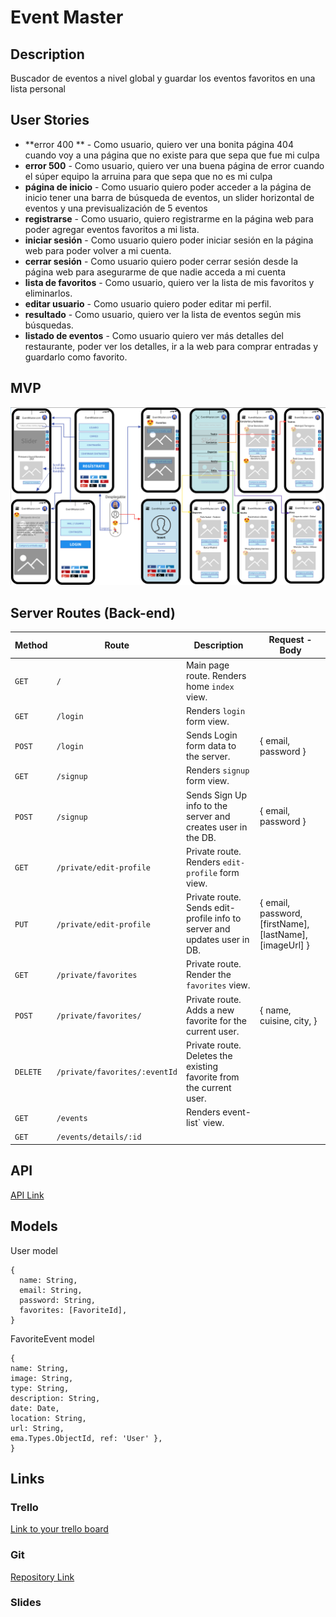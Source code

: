 

# Event Master

## Description

Buscador de eventos a nivel global y guardar los eventos favoritos en una lista personal

## User Stories

- **error 400 ** - Como usuario, quiero ver una bonita página 404 cuando voy a una página que no existe para que sepa que fue mi culpa
- **error 500** - Como usuario, quiero ver una buena página de error cuando el súper equipo la arruina para que sepa que no es mi culpa
- **página de inicio** - Como usuario quiero poder acceder a la página de inicio tener una barra de búsqueda de eventos, un slider horizontal de eventos y una previsualización de 5 eventos
- **registrarse** - Como usuario, quiero registrarme en la página web para poder agregar eventos favoritos a mi lista.
- **iniciar sesión** - Como usuario quiero poder iniciar sesión en la página web para poder volver a mi cuenta.
- **cerrar sesión** - Como usuario quiero poder cerrar sesión desde la página web para asegurarme de que nadie acceda a mi cuenta
- **lista de favoritos** - Como usuario, quiero ver la lista de mis favoritos y eliminarlos.
- **editar usuario** - Como usuario quiero poder editar mi perfil.
- **resultado** - Como usuario, quiero ver la lista de eventos según mis búsquedas.
- **listado de eventos** - Como usuario quiero ver más detalles del restaurante, poder ver los detalles, ir a la web para comprar entradas y guardarlo como favorito.

## MVP

![Captura de Pantalla 2020-07-30 a les 12.19.22](https://github.com/Jorditm/EventMaster/blob/master/public/images/Captura%20de%20Pantalla%202020-07-30%20a%20les%2012.19.22.png)

## Server Routes (Back-end)

| **Method** | **Route**                     | **Description**                                              | Request - Body                                           |
| ---------- | ----------------------------- | ------------------------------------------------------------ | -------------------------------------------------------- |
| `GET`      | `/`                           | Main page route. Renders home `index` view.                  |                                                          |
| `GET`      | `/login`                      | Renders `login` form view.                                   |                                                          |
| `POST`     | `/login`                      | Sends Login form data to the server.                         | { email, password }                                      |
| `GET`      | `/signup`                     | Renders `signup` form view.                                  |                                                          |
| `POST`     | `/signup`                     | Sends Sign Up info to the server and creates user in the DB. | { email, password }                                      |
| `GET`      | `/private/edit-profile`       | Private route. Renders `edit-profile` form view.             |                                                          |
| `PUT`      | `/private/edit-profile`       | Private route. Sends edit-profile info to server and updates user in DB. | { email, password, [firstName], [lastName], [imageUrl] } |
| `GET`      | `/private/favorites`          | Private route. Render the `favorites` view.                  |                                                          |
| `POST`     | `/private/favorites/`         | Private route. Adds a new favorite for the current user.     | { name, cuisine, city, }                                 |
| `DELETE`   | `/private/favorites/:eventId` | Private route. Deletes the existing favorite from the current user. |                                                          |
| `GET`      | `/events`                     | Renders event-list` view.                                    |                                                          |
| `GET`      | `/events/details/:id`         |                                                              |                                                          |

## API

[API Link](https://developer.ticketmaster.com/products-and-docs/apis/discovery-api/v2/)

## Models

User model

```
{
  name: String,
  email: String,
  password: String,
  favorites: [FavoriteId],
}
```

FavoriteEvent model

```
{
name: String,
image: String,
type: String,
description: String,
date: Date,
location: String,
url: String,
ema.Types.ObjectId, ref: 'User' },
}
```

## Links

### Trello

[Link to your trello board](https://trello.com/b/zYVzZRBD/eventmaster) 

### Git

[Repository Link](https://github.com/Jorditm/EventMaster)

### Slides

